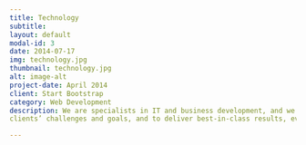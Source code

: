 ```yaml
---
title: Technology
subtitle: 
layout: default
modal-id: 3
date: 2014-07-17
img: technology.jpg
thumbnail: technology.jpg
alt: image-alt
project-date: April 2014
client: Start Bootstrap
category: Web Development
description: We are specialists in IT and business development, and we can help local businesses and professionals find long-term solutions. We continue to stay up-to-date with the latest news and changes in the tech sector to understand our
clients’ challenges and goals, and to deliver best-in-class results, every day.

---
```


